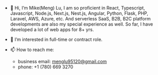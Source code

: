 - 👋 Hi, I’m Mike(Meng) Lu,
I am so proficient in React, Typescript, Javascript, Node.js, Next.js, Nest.js, Angular, Python, Flask, PHP, Laravel, AWS, Azure, etc.
And serverless SaaS, B2B, B2C platform developments are also my special experience as well.
So far, I have developed a lot of web apps for 8+ yrs.

- 👀 I’m interested in full-time or contract role.

- 📫 How to reach me:
  * business email: menglu95120@gmail.com
  * phone: +1 (780) 669 3270

<!---
menglu95/menglu95 is a ✨ special ✨ repository because its `README.md` (this file) appears on your GitHub profile.
You can click the Preview link to take a look at your changes.
--->
